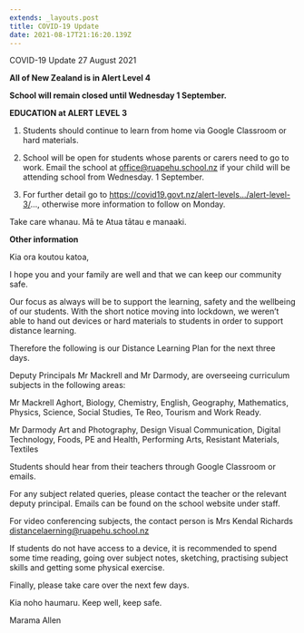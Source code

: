 ```yaml
---
extends: _layouts.post
title: COVID-19 Update
date: 2021-08-17T21:16:20.139Z
---
```

COVID-19 Update 27 August 2021

**All of New Zealand is in Alert Level 4**

**School will remain closed until Wednesday 1 September.**

**EDUCATION at ALERT LEVEL 3**

1. Students should continue to learn from home via Google Classroom or hard materials.

2. School will be open for students whose parents or carers need to go to work. Email the school at office@ruapehu.school.nz if your child will be attending school from Wednesday. 1 September. 

3. For further detail go to <https://covid19.govt.nz/alert-levels.../alert-level-3/>..., otherwise more information to follow on Monday.

Take care whanau. Mā te Atua tātau e manaaki.



**Other information**

Kia ora koutou katoa,

I hope you and your family are well and that we can keep our community safe. 

Our focus as always will be to support the learning, safety and the wellbeing of our students. With the short notice moving into lockdown, we weren’t able to hand out devices or hard materials to students in order to support distance learning.

Therefore the following is our Distance Learning Plan for the next three days. 

Deputy Principals Mr Mackrell and Mr Darmody, are overseeing curriculum subjects in the following areas:

Mr Mackrell	Aghort, Biology, Chemistry, English, Geography, Mathematics, Physics, Science, Social Studies, Te Reo, Tourism and Work Ready. 

Mr Darmody	Art and Photography, Design Visual Communication, Digital Technology, Foods, PE and Health, Performing Arts, Resistant Materials, Textiles

Students should hear from their teachers through Google Classroom or emails.

For any subject related queries, please contact the teacher or the relevant deputy principal. Emails can be found on the school website under staff. 

For video conferencing subjects, the contact person is Mrs Kendal Richards distancelaerning@ruapehu.school.nz

If students do not have access to a device, it is recommended to spend some time reading, going over subject notes, sketching, practising subject skills and getting some physical exercise. 

Finally, please take care over the next few days. 

 Kia noho haumaru. Keep well, keep safe.

Marama Allen
